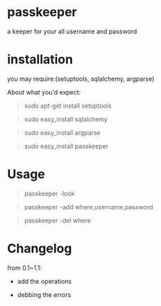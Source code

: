passkeeper
==========

a keeper for your all username and password

installation
==========

you may require:(setuptools, sqlalchemy, argparse)

About what you'd expect:

>sudo apt-get install setuptools

>sudo easy_install sqlalchemy

>sudo easy_install argparse

>sudo easy_install passkeeper

Usage
=========

>passkeeper -look

>passkeeper -add where,username,password

>passkeeper -del where


Changelog
=========

from 0.1~1.1:

* add the operations

* debbing the errors